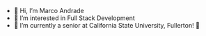 - 👋 Hi, I’m Marco Andrade
- 👀 I’m interested in Full Stack Development
- 🌱 I’m currently a senior at California State University, Fullerton! 🐘

<!---
mAndra226/mAndra226 is a ✨ special ✨ repository because its `README.md` (this file) appears on your GitHub profile.
You can click the Preview link to take a look at your changes.
--->
